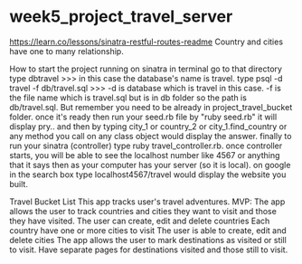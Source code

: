 # week5_project_travel_server
https://learn.co/lessons/sinatra-restful-routes-readme 
Country and cities have one to many relationship. 


How to start the project running on sinatra
in terminal
go to that directory
type dbtravel >>> in this case the database's name is travel.
type psql -d travel -f db/travel.sql >>> -d is database which is travel in this case. -f is the file name which is travel.sql but is in db folder so the path is db/travel.sql. But remember you need to be already in project_travel_bucket folder.
once it's ready then run your seed.rb file by "ruby seed.rb" it will display pry.. and then by typing city_1 or country_2 or city_1.find_country or any method you call on any class object would display the answer.
finally to run your sinatra (controller) type ruby travel_controller.rb. once controller starts, you will be able to see the localhost number like 4567 or anything that it says then as your computer has your server (so it is local).
on google in the search box type localhost4567/travel would display the website you built.

Travel Bucket List
This app tracks user's travel adventures.
MVP:
The app allows the user to track countries and cities they want to visit and those they have visited. The user can create, edit and delete countries Each country have one or more cities to visit The user is able to create, edit and delete cities The app allows the user to mark destinations as visited or still to visit. 
Have separate pages for destinations visited and those still to visit.
